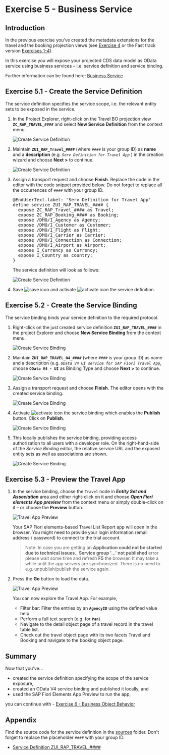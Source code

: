 # Exercise 5 - Business Service

## Introduction
In the previous exercise you've created the metadata extensions for the travel and the booking projection views (see [Exercise 4](/exercises/ex4/README.md) or the Fast track version [Exercises 1-4](/exercises/ex1_4/README.md)).

In this exercise you will expose your projected CDS data model as OData service using business services – i.e. service definition and service binding.  

Further information can be found here: [Business Service](https://help.sap.com/viewer/923180ddb98240829d935862025004d6/Cloud/en-US/1913ad9f52e64ab5858df00a8d20c4d6.html)

## Exercise 5.1 - Create the Service Definition
The service definition specifies the service scope, i.e. the relevant entity sets to be exposed in the service.

1.	In the Project Explorer, right-click on the Travel BO projection view **`ZC_RAP_TRAVEL_####`** and select **New Service Definition** from the context menu.

    ![Create Service Definition](images/servicedefinition01.png)

2.	Maintain **`ZUI_RAP_Travel_####`** (where `####` is your group ID) as **name** and a **description** (e.g. _`Serv Definition for Travel App`_ ) in the creation wizard and choose **Next >** to continue.
 
    ![Create Service Definition](images/servicedefinition02.png)
              
3.	Assign a transport request and choose **Finish**. Replace the code in the editor with the code snippet provided below. Do not forget to replace all the occurrences of `####` with your group ID.
 
    <pre>
    @EndUserText.label: 'Serv Definition for Travel App'
    define service ZUI_RAP_TRAVEL_#### {
      expose ZC_RAP_Travel_#### as Travel;
      expose ZC_RAP_Booking_#### as Booking;
      expose /DMO/I_Agency as Agency;
      expose /DMO/I_Customer as Customer;
      expose /DMO/I_Flight as Flight;
      expose /DMO/I_Carrier as Carrier;
      expose /DMO/I_Connection as Connection;
      expose /DMO/I_Airport as Airport;
      expose I_Currency as Currency;
      expose I_Country as country;
    }
    </pre>
    
    The service definition will look as follows:

    ![Create Service Definition](images/servicedefinition03.png)

6.	Save ![save icon](images/adt_save.png) and activate ![activate icon](images/adt_activate.png) the service definition.

## Exercise 5.2 - Create the Service Binding
The service binding binds your service definition to the required protocol.

1.	Right-click on the just created service definition **`ZUI_RAP_TRAVEL_####`** in the project Explorer and choose **New Service Binding** from the context menu.

    ![Create Service Binding](images/servicebinding01.png)

2.	Maintain **`ZUI_RAP_TRAVEL_O4_####`** (where `####` is your group ID) as name and a description (e.g. _`OData V4 UI service for SAP Fiori Travel App`_, choose **`OData V4 - UI`** as Binding Type and choose **Next >** to continue.

    ![Create Service Binding](images/servicebinding02.png)

3.	Assign a transport request and choose **Finish**. The editor opens with the created service binding.
 
    ![Create Service Binding](images/servicebinding03.png)

4.	Activate ![activate icon](images/adt_activate.png) the service binding which enables the **Publish** button. Click on **Publish**.

    ![Create Service Binding](images/servicebinding04.png)

5.	This locally publishes the service binding, providing access authorization to all users with a developer role. On the right-hand-side of the _Service Binding_ editor, the relative service URL and the exposed entity sets as well as associations are shown.

    ![Create Service Binding](images/servicebinding05.png)

## Exercise 5.3 - Preview the Travel App

1. In the service binding, choose the `Travel` node in _**Entity Set and Association**_ area and either right-click on it and choose _**Open Fiori elements App preview**_ from the context menu or simply double-click on it – or choose the **Preview** button.
 
    ![Travel App Preview](images/preview01.png)

    Your SAP Fiori elements-based Travel List Report app will open in the browser. You might need to provide your login information (email address / password) to connect to the trial account. 
    
    > Note: In case you are getting an **Application could not be started due to technical issues.**, **Service group '...' not published** error please wait some time and refresh **F5** the browser. It may take a while until the app servers are synchronized. There is no need to e.g. unpublish/publish the service again.
    
2. Press the **Go** button to load the data. 

    ![Travel App Preview](images/preview02.png)

    You can now explore the Travel App.
    For example, 
    - Filter bar: Filter the entries by an **`AgencyID`** using the defined value help 
    - Perform a full text search (e.g. for **`Pan`**)
    - Navigate to the detail object page of a travel record in the travel table list.
    - Check out the travel object page with its two facets Travel and Booking and navigate to the booking object page.

## Summary

Now that you've... 
- created the service definition specifying the scope of the service exposure,
- created an OData V4 service binding and published it locally, and
- used the SAP Fiori Elements App Preview to run the app, 

you can continue with - [Exercise 6 - Business Object Behavior](../ex6/README.md)

## Appendix

Find the source code for the service definition in the [sources](sources) folder. Don't forget to replace the placeholder `####` with your group ID.

- [Service Definition ZUI_RAP_TRAVEL_####](sources/EX5_1_SRVD_ZUI_RAP_TRAVEL.txt)
